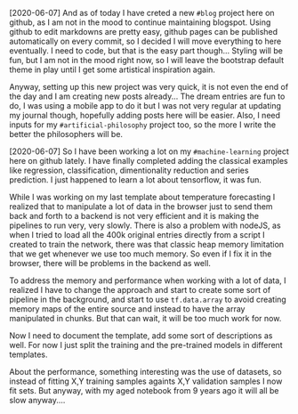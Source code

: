 [2020-06-07]
And as of today I have creted a new `#blog` project here on github, as I am not in the mood to continue maintaining blogspot. Using github to edit markdowns are pretty easy, github pages can be published automatically on every commit, so I decided I will move everything to here eventually. I need to code, but that is the easy part though... Styling will be fun, but I am not in the mood right now, so I will leave the bootstrap default theme in play until I get some artistical inspiration again.

Anyway, setting up this new project was very quick, it is not even the end of the day and I am creating new posts already... The dream entries are fun to do, I was using a mobile app to do it but I was not very regular at updating my journal though, hopefully adding posts here will be easier. Also, I need inputs for my `#artificial-philosophy` project too, so the more I write the better the philosophers will be.

[2020-06-07]
So I have been working a lot on my `#machine-learning` project here on github lately. I have finally completed adding the classical examples like regression, classification, dimentionality reduction and series prediction. I just happened to learn a lot about tensorflow, it was fun.

While I was working on my last template about temperature forecasting I realized that to manipulate a lot of data in the browser just to send them back and forth to a backend is not very efficient and it is making the pipelines to run very, very slowly. There is also a problem with nodeJS, as when I tried to load all the 400k original entries directly from a script I created to train the network, there was that classic heap memory limitation that we get whenever we use too much memory. So even if I fix it in the browser, there will be problems in the backend as well.

To address the memory and performance when working with a lot of data, I realized I have to change the approach and start to create some sort of pipeline in the background, and start to use `tf.data.array` to avoid creating memory maps of the entire source and instead to have the array manipulated in chunks. But that can wait, it will be too much work for now.

Now I need to document the template, add some sort of descriptions as well. For now I just split the training and the pre-trained models in different templates.

About the performance, something interesting was the use of datasets, so instead of fitting X,Y training samples againts X,Y validation samples I now fit sets. But anyway, with my aged notebook from 9 years ago it will all be slow anyway.... 